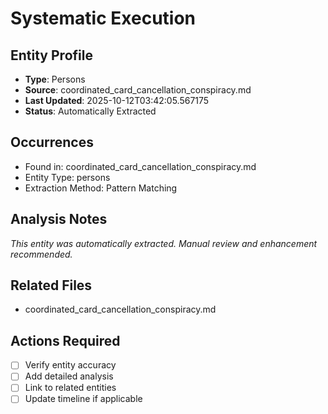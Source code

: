 # Systematic Execution

## Entity Profile
- **Type**: Persons
- **Source**: coordinated_card_cancellation_conspiracy.md
- **Last Updated**: 2025-10-12T03:42:05.567175
- **Status**: Automatically Extracted

## Occurrences
- Found in: coordinated_card_cancellation_conspiracy.md
- Entity Type: persons
- Extraction Method: Pattern Matching

## Analysis Notes
*This entity was automatically extracted. Manual review and enhancement recommended.*

## Related Files
- coordinated_card_cancellation_conspiracy.md

## Actions Required
- [ ] Verify entity accuracy
- [ ] Add detailed analysis
- [ ] Link to related entities
- [ ] Update timeline if applicable
